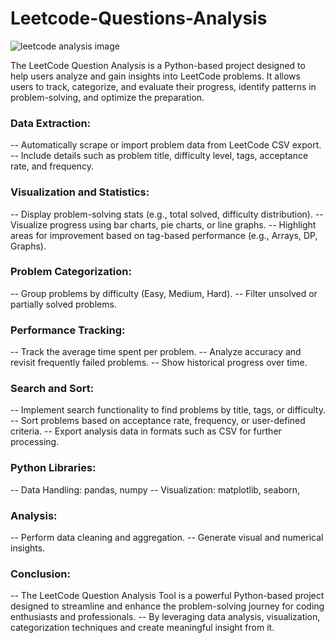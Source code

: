 # Leetcode-Questions-Analysis


![leetcode analysis image](https://github.com/user-attachments/assets/fc402258-14ab-4753-aa27-e345ded6cf4f)



The LeetCode Question Analysis is a Python-based project designed to help users analyze and gain insights into LeetCode problems. It allows users to track, categorize, and evaluate their progress, identify patterns in problem-solving, and optimize the preparation.


### Data Extraction:

-- Automatically scrape or import problem data from LeetCode CSV export.
-- Include details such as problem title, difficulty level, tags, acceptance rate, and frequency.

### Visualization and Statistics:

-- Display problem-solving stats (e.g., total solved, difficulty distribution).
-- Visualize progress using bar charts, pie charts, or line graphs.
-- Highlight areas for improvement based on tag-based performance (e.g., Arrays, DP, Graphs).

### Problem Categorization:

-- Group problems by difficulty (Easy, Medium, Hard).
-- Filter unsolved or partially solved problems.

### Performance Tracking:

-- Track the average time spent per problem.
-- Analyze accuracy and revisit frequently failed problems.
-- Show historical progress over time.

### Search and Sort:

-- Implement search functionality to find problems by title, tags, or difficulty.
-- Sort problems based on acceptance rate, frequency, or user-defined criteria.
-- Export analysis data in formats such as CSV  for further processing.

### Python Libraries:

-- Data Handling: pandas, numpy
-- Visualization: matplotlib, seaborn, 

### Analysis:
-- Perform data cleaning and aggregation.
-- Generate visual and numerical insights.

### Conclusion:
-- The LeetCode Question Analysis Tool is a powerful Python-based project designed to streamline and enhance the problem-solving journey for coding enthusiasts and professionals.
-- By leveraging data analysis, visualization, categorization techniques and create meaningful insight from it. 
